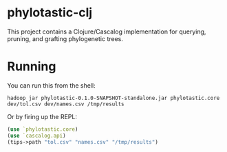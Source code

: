 # phylotastic-clj

This project contains a Clojure/Cascalog implementation for querying, pruning, and grafting phylogenetic trees.

# Running

You can run this from the shell:

```shell
hadoop jar phylotastic-0.1.0-SNAPSHOT-standalone.jar phylotastic.core dev/tol.csv dev/names.csv /tmp/results
```

Or by firing up the REPL:

```clojure
(use `phylotastic.core)
(use `cascalog.api)
(tips->path "tol.csv" "names.csv" "/tmp/results")
```

